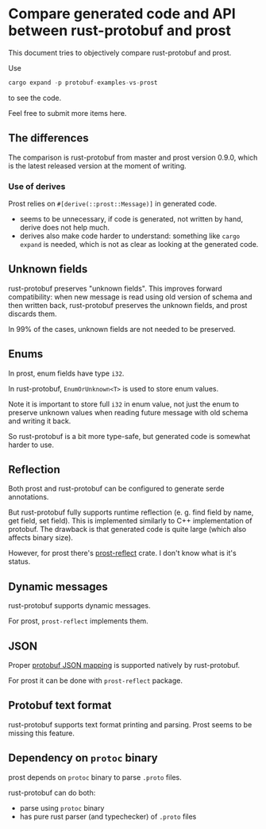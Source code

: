<!-- cargo-sync-readme start -->

# Compare generated code and API between rust-protobuf and prost

This document tries to objectively compare rust-protobuf and prost.

Use

```rust
cargo expand -p protobuf-examples-vs-prost
```

to see the code.

Feel free to submit more items here.

## The differences

The comparison is rust-protobuf from master and
prost version 0.9.0, which is the latest released version at the moment of writing.

### Use of derives

Prost relies on `#[derive(::prost::Message)]` in generated code.
* seems to be unnecessary, if code is generated, not written by hand,
  derive does not help much.
* derives also make code harder to understand: something like `cargo expand`
  is needed, which is not as clear as looking at the generated code.

## Unknown fields

rust-protobuf preserves "unknown fields". This improves forward compatibility:
when new message is read using old version of schema and then written back,
rust-protobuf preserves the unknown fields, and prost discards them.

In 99% of the cases, unknown fields are not needed to be preserved.

## Enums

In prost, enum fields have type `i32`.

In rust-protobuf, `EnumOrUnknown<T>` is used to store enum values.

Note it is important to store full `i32` in enum value, not just the enum
to preserve unknown values when reading future message with old schema
and writing it back.

So rust-protobuf is a bit more type-safe, but generated code is somewhat harder to use.

## Reflection

Both prost and rust-protobuf can be configured to generate serde annotations.

But rust-protobuf fully supports runtime reflection
(e. g. find field by name, get field, set field).
This is implemented similarly to C++ implementation of protobuf.
The drawback is that generated code is quite large (which also affects binary size).

However, for prost there's [prost-reflect](https://github.com/andrewhickman/prost-reflect)
crate. I don't know what is it's status.

## Dynamic messages

rust-protobuf supports dynamic messages.

For prost, `prost-reflect` implements them.

## JSON

Proper [protobuf JSON mapping](https://developers.google.com/protocol-buffers/docs/proto3#json)
is supported natively by rust-protobuf.

For prost it can be done with `prost-reflect` package.

## Protobuf text format

rust-protobuf supports text format printing and parsing. Prost seems to be missing this feature.

## Dependency on `protoc` binary

prost depends on `protoc` binary to parse `.proto` files.

rust-protobuf can do both:
* parse using `protoc` binary
* has pure rust parser (and typechecker) of `.proto` files

<!-- cargo-sync-readme end -->
